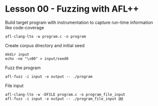 # Lesson 00 - Fuzzing with AFL++

Build target program with instrumentation to capture run-time information like code-coverage
```shell
afl-clang-lto -w program.c -o program
```

Create corpus directory and initial seed
```shell
mkdir input
echo -ne "\x00" > input/seed0
```

Fuzz the program
```shell
afl-fuzz -i input -o output -- ./program
```

File input
```shell
afl-clang-lto -w -DFILE program.c -o program_file_input
afl-fuzz -i input -o output -- ./program_file_input @@
```